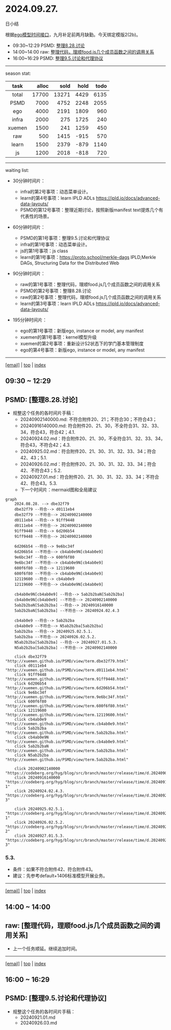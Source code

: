 # 2024.09.27.
日小结

<a id="top"></a>
根据[ego模型时间接口](https://gitee.com/hyg/blog/blob/master/timeflow.md)，九月补足前两月缺勤。今天绑定模版2(2b)。

<a id="index"></a>
- 09:30~12:29	PSMD: [整理8.28.讨论](#20240927093000)
- 14:00~14:00	raw: [整理代码，理顺food.js几个成员函数之间的调用关系](#20240927140000)
- 16:00~16:29	PSMD: [整理9.5.讨论和代理协议](#20240927160000)

---
season stat:

| task | alloc | sold | hold | todo |
| :---: | ---: | ---: | ---: | ---: |
| total | 17700 | 13271 | 4429 | 6135 |
| PSMD | 7000 | 4752 | 2248 | 2055 |
| ego | 4000 | 2191 | 1809 | 960 |
| infra | 2000 | 275 | 1725 | 240 |
| xuemen | 1500 | 241 | 1259 | 450 |
| raw | 500 | 1415 | -915 | 570 |
| learn | 1500 | 2379 | -879 | 1140 |
| js | 1200 | 2018 | -818 | 720 |

---
waiting list:


- 30分钟时间片：
  - infra的第2号事项：动态菜单设计。
  - learn的第4号事项：learn IPLD ADLs https://ipld.io/docs/advanced-data-layouts/
  - PSMD的第12号事项：整理近期讨论，按照新版manifest text提炼几个有代表性的场景。

- 60分钟时间片：
  - PSMD的第1号事项：整理9.5.讨论和代理协议
  - infra的第1号事项：动态菜单设计。
  - js的第1号事项：js class
  - learn的第1号事项：https://proto.school/merkle-dags IPLD,Merkle DAGs, Structuring Data for the Distributed Web

- 90分钟时间片：
  - raw的第1号事项：整理代码，理顺food.js几个成员函数之间的调用关系
  - PSMD的第2号事项：整理8.28.讨论
  - raw的第2号事项：整理代码，理顺food.js几个成员函数之间的调用关系
  - learn的第3号事项：learn IPLD ADLs https://ipld.io/docs/advanced-data-layouts/

- 195分钟时间片：
  - ego的第1号事项：新版ego, instance or model, any manifest
  - xuemen的第1号事项：kernel模型升级
  - xuemen的第2号事项：重新设计S2状态下的学门基本管理制度
  - ego的第4号事项：新版ego, instance or model, any manifest

---
<a href="mailto:huangyg@mars22.com?subject=关于2024.09.27.[整理8.28.讨论]任务&body=日期: 2024.09.27.%0D%0A序号: 5%0D%0A手稿:../../draft/2024/09/20240927.01.md%0D%0A---请勿修改邮件主题及以上内容 从下一行开始写您的想法---%0D%0A">[email]</a> | [top](#top) | [index](#index)
<a id="20240927093000"></a>
## 09:30 ~ 12:29
## PSMD: [整理8.28.讨论]

- 规整这个任务的各时间片手稿：
    - 20240902140000.md: 不符合附件20、21；不符合30；不符合43；
    - 20240916140000.md: 符合附件20、21、30，不全符合31、32、33、34，符合43，符合42；4.1.
    - 20240924.02.md：符合附件20、21、30，不全符合31、32、33、34，符合43，不符合42；4.3.
    - 20240925.02.md：符合附件20、21、30、31、32、33、34；符合42、43；5.1.
    - 20240926.02.md：符合附件20、21、30、31、32、33、34；符合42、不符合43；5.2.
    - 20240927.01.md：符合附件20、21、30、31、32、33、34；不符合42、符合43。5.3.
    - 下一个时间片：mermaid图和全局建议

``` mermaid
graph
    2024.08.28. --> dbe32f79
    dbe32f79 --符合--> d0111eb4
    dbe32f79 --不符合--> 20240902140000
    d0111eb4 --符合--> 91ff9448
    d0111eb4 --不符合--> 20240902140000
    91ff9448 --符合--> 6d206b54
    91ff9448 --不符合--> 20240902140000

    6d206b54 --符合--> 9e6bc34f
    6d206b54 --不符合--> cb4ab0e9N[cb4ab0e9]
    9e6bc34f --符合--> 600f6f80
    9e6bc34f --不符合--> cb4ab0e9N[cb4ab0e9]
    600f6f80 --符合--> 12119600
    600f6f80 --不符合--> cb4ab0e9N[cb4ab0e9]
    12119600 --符合--> cb4ab0e9
    12119600 --不符合--> cb4ab0e9N[cb4ab0e9]

    cb4ab0e9N[cb4ab0e9] --符合--> 5ab2b2baN[5ab2b2ba]
    cb4ab0e9N[cb4ab0e9] --不符合--> 20240902140000
    5ab2b2baN[5ab2b2ba] --符合--> 20240916140000
    5ab2b2baN[5ab2b2ba] --不符合--> 20240924.02.4.3

    cb4ab0e9 --符合--> 5ab2b2ba
    cb4ab0e9 --不符合--> N5ab2b2ba[5ab2b2ba]
    5ab2b2ba --符合--> 20240925.02.5.1.
    5ab2b2ba --不符合--> 20240926.02.5.2.
    N5ab2b2ba[5ab2b2ba] --符合--> 20240927.01.5.3.
    N5ab2b2ba[5ab2b2ba] --不符合--> 20240902140000

    click dbe32f79 "http://xuemen.github.io/PSMD/view/term.dbe32f79.html"
    click d0111eb4 "http://xuemen.github.io/PSMD/view/term.d0111eb4.html"
    click 91ff9448 "http://xuemen.github.io/PSMD/view/term.91ff9448.html"
    click 6d206b54 "http://xuemen.github.io/PSMD/view/term.6d206b54.html"
    click 9e6bc34f "http://xuemen.github.io/PSMD/view/term.9e6bc34f.html"
    click 600f6f80 "http://xuemen.github.io/PSMD/view/term.600f6f80.html"
    click 12119600 "http://xuemen.github.io/PSMD/view/term.12119600.html"
    click cb4ab0e9 "http://xuemen.github.io/PSMD/view/term.cb4ab0e9.html"
    click 5ab2b2ba "http://xuemen.github.io/PSMD/view/term.5ab2b2ba.html"
    click cb4ab0e9N "http://xuemen.github.io/PSMD/view/term.cb4ab0e9.html"
    click 5ab2b2baN "http://xuemen.github.io/PSMD/view/term.5ab2b2ba.html"
    click N5ab2b2ba "http://xuemen.github.io/PSMD/view/term.5ab2b2ba.html"

    click 20240902140000 "https://codeberg.org/hyg/blog/src/branch/master/release/time/d.20240902.md#default"
    click 20240916140000 "https://codeberg.org/hyg/blog/src/branch/master/release/time/d.20240916.md#4-1"
    click 20240924.02.4.3. "https://codeberg.org/hyg/blog/src/branch/master/release/time/d.20240924.md#4-3"

    click 20240925.02.5.1. "https://codeberg.org/hyg/blog/src/branch/master/release/time/d.20240925.md#5-1"
    click 20240926.02.5.2. "https://codeberg.org/hyg/blog/src/branch/master/release/time/d.20240926.md#5-2"
    click 20240927.01.5.3. "https://codeberg.org/hyg/blog/src/branch/master/release/time/d.20240927.md#5-3"
```

### 5.3. 

- 条件：如果不符合附件42、符合附件43。
- 建议：先参考default+1406标准模型开展业务。
---
<a href="mailto:huangyg@mars22.com?subject=关于2024.09.27.[整理代码，理顺food.js几个成员函数之间的调用关系]任务&body=日期: 2024.09.27.%0D%0A序号: 7%0D%0A手稿:../../draft/2024/09/20240927.02.md%0D%0A---请勿修改邮件主题及以上内容 从下一行开始写您的想法---%0D%0A">[email]</a> | [top](#top) | [index](#index)
<a id="20240927140000"></a>
## 14:00 ~ 14:00
## raw: [整理代码，理顺food.js几个成员函数之间的调用关系]

- 上一个任务顺延。继续追加时间。

---
<a href="mailto:huangyg@mars22.com?subject=关于2024.09.27.[整理9.5.讨论和代理协议]任务&body=日期: 2024.09.27.%0D%0A序号: 9%0D%0A手稿:../../draft/2024/09/20240927.03.md%0D%0A---请勿修改邮件主题及以上内容 从下一行开始写您的想法---%0D%0A">[email]</a> | [top](#top) | [index](#index)
<a id="20240927160000"></a>
## 16:00 ~ 16:29
## PSMD: [整理9.5.讨论和代理协议]

- 规整这个任务的各时间片手稿：
    - 20240921.01.md
    - 20240926.03.md
